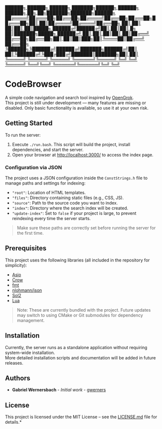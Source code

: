 [ ██████╗ ██████╗ ██████╗ ███████╗██████╗ ██████╗  ██████╗ ██╗    ██╗███████╗███████╗██████╗ 
██╔════╝██╔═══██╗██╔══██╗██╔════╝██╔══██╗██╔══██╗██╔═══██╗██║    ██║██╔════╝██╔════╝██╔══██╗
██║     ██║   ██║██║  ██║█████╗  ██████╔╝██████╔╝██║   ██║██║ █╗ ██║███████╗█████╗  ██████╔╝
██║     ██║   ██║██║  ██║██╔══╝  ██╔══██╗██╔══██╗██║   ██║██║███╗██║╚════██║██╔══╝  ██╔══██╗
╚██████╗╚██████╔╝██████╔╝███████╗██████╔╝██║  ██║╚██████╔╝╚███╔███╔╝███████║███████╗██║  ██║
 ╚═════╝ ╚═════╝ ╚═════╝ ╚══════╝╚═════╝ ╚═╝  ╚═╝ ╚═════╝  ╚══╝╚══╝ ╚══════╝╚══════╝╚═╝  ╚═╝](https://raw.githubusercontent.com/gwerners/CodeBrowser/master/banner.jpg)



# CodeBrowser

A simple code navigation and search tool inspired by [OpenGrok](https://github.com/oracle/opengrok).   
This project is still under development — many features are missing or disabled. Only basic functionality is available, so use it at your own risk.

## Getting Started

To run the server:

1. Execute `./run.bash`. This script will build the project, install dependencies, and start the server.
2. Open your browser at [http://localhost:3000/](http://localhost:3000/) to access the index page.

### Configuration via JSON

The project uses a JSON configuration inside the `ConstStrings.h` file to manage paths and settings for indexing:

- `"root"`: Location of HTML templates.
- `"files"`: Directory containing static files (e.g., CSS, JS).
- `"source"`: Path to the source code you want to index.
- `"index"`: Directory where the search index will be created.
- `"update-index"`: Set to `false` if your project is large, to prevent reindexing every time the server starts.

> Make sure these paths are correctly set before running the server for the first time.

## Prerequisites

This project uses the following libraries (all included in the repository for simplicity):

- [Asio](https://think-async.com/) 
- [Crow](https://github.com/ipkn/crow) 
- [fmt](https://github.com/fmtlib/fmt) 
- [nlohmann/json](https://github.com/nlohmann/json) 
- [Sol2](https://github.com/ThePhD/sol2) 
- [Lua](https://www.lua.org/) 

> Note: These are currently bundled with the project. Future updates may switch to using CMake or Git submodules for dependency management.

## Installation

Currently, the server runs as a standalone application without requiring system-wide installation.  
More detailed installation scripts and documentation will be added in future releases.

## Authors

- **Gabriel Wernersbach** - *Initial work* - [gwerners](https://github.com/gwerners) 

## License

This project is licensed under the MIT License – see the [LICENSE.md](LICENSE.md) file for details.*
